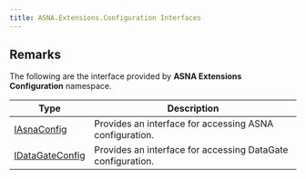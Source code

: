 ```yaml
---
title: ASNA.Extensions.Configuration Interfaces
---
```


## Remarks

The following are the interface provided by **ASNA Extensions Configuration** namespace.


| Type | Description |
| --- | --- |
| [IAsnaConfig](/reference/datagate/extensions-configuration/i-asna-config.html) | Provides an interface for accessing ASNA configuration. |
| [IDataGateConfig](/reference/datagate/extensions-configuration/i-datagate-config.html) | Provides an interface for accessing DataGate configuration. |
